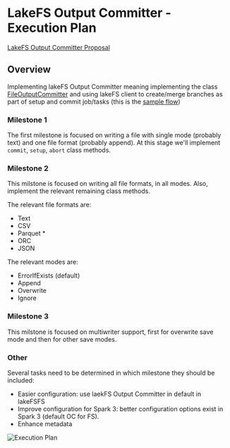 # LakeFS Output Committer - Execution Plan
[LakeFS Output Committer Proposal](https://github.com/treeverse/lakeFS/blob/master/design/open/spark-outputcommitter/committer.md)

## Overview
Implementing lakeFS Output Committer meaning implementing the class [FileOutputCommitter](https://hadoop.apache.org/docs/stable/api/org/apache/hadoop/mapreduce/lib/output/FileOutputCommitter.html) and using lakeFS client to create/merge branches as part of setup and commit job/tasks (this is the [sample flow](https://github.com/treeverse/lakeFS/blob/master/design/open/spark-outputcommitter/committer.md#sample-flow))

### Milestone 1
The first milestone is focused on writing a file with single mode (probably text) and one file format (probably append).
At this stage we'll implement `commit`, `setup`, `abort` class methods.

### Milestone 2
This milstone is focused on writing all file formats, in all modes. Also, implement the relevant remaining class methods.

The relevant file formats are:
* Text
* CSV
* Parquet *
* ORC
* JSON

The relevant modes are:
* ErrorIfExists (default)
* Append
* Overwrite
* Ignore

### Milestone 3
This milstone is focused on multiwriter support, first for overwrite save mode and then for other save modes.

### Other
Several tasks need to be determined in which milestone they should be included:
* Easier configuration: use laekFS Output Committer in default in lakeFSFS
* Improve configuration for Spark 3: better configuration options exist in Spark 3 (default OC for FS).
* Enhance metadata

![Execution Plan](diagrams/lakeFS-OC-execution-plan.png)


